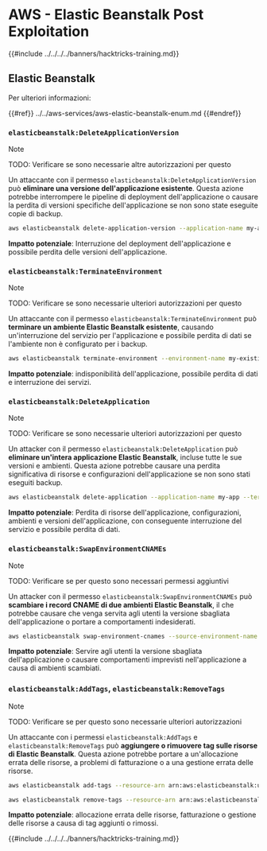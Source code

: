 # AWS - Elastic Beanstalk Post Exploitation

{{#include ../../../../banners/hacktricks-training.md}}

## Elastic Beanstalk

Per ulteriori informazioni:

{{#ref}}
../../aws-services/aws-elastic-beanstalk-enum.md
{{#endref}}

### `elasticbeanstalk:DeleteApplicationVersion`

> [!NOTE]
> TODO: Verificare se sono necessarie altre autorizzazioni per questo

Un attaccante con il permesso `elasticbeanstalk:DeleteApplicationVersion` può **eliminare una versione dell'applicazione esistente**. Questa azione potrebbe interrompere le pipeline di deployment dell'applicazione o causare la perdita di versioni specifiche dell'applicazione se non sono state eseguite copie di backup.
```bash
aws elasticbeanstalk delete-application-version --application-name my-app --version-label my-version
```
**Impatto potenziale**: Interruzione del deployment dell'applicazione e possibile perdita delle versioni dell'applicazione.

### `elasticbeanstalk:TerminateEnvironment`

> [!NOTE]
> TODO: Verificare se sono necessarie ulteriori autorizzazioni per questo

Un attaccante con il permesso `elasticbeanstalk:TerminateEnvironment` può **terminare un ambiente Elastic Beanstalk esistente**, causando un'interruzione del servizio per l'applicazione e possibile perdita di dati se l'ambiente non è configurato per i backup.
```bash
aws elasticbeanstalk terminate-environment --environment-name my-existing-env
```
**Impatto potenziale**: indisponibilità dell'applicazione, possibile perdita di dati e interruzione dei servizi.

### `elasticbeanstalk:DeleteApplication`

> [!NOTE]
> TODO: Verificare se sono necessarie ulteriori autorizzazioni per questo

Un attacker con il permesso `elasticbeanstalk:DeleteApplication` può **eliminare un'intera applicazione Elastic Beanstalk**, incluse tutte le sue versioni e ambienti. Questa azione potrebbe causare una perdita significativa di risorse e configurazioni dell'applicazione se non sono stati eseguiti backup.
```bash
aws elasticbeanstalk delete-application --application-name my-app --terminate-env-by-force
```
**Impatto potenziale**: Perdita di risorse dell'applicazione, configurazioni, ambienti e versioni dell'applicazione, con conseguente interruzione del servizio e possibile perdita di dati.

### `elasticbeanstalk:SwapEnvironmentCNAMEs`

> [!NOTE]
> TODO: Verificare se per questo sono necessari permessi aggiuntivi

Un attacker con il permesso `elasticbeanstalk:SwapEnvironmentCNAMEs` può **scambiare i record CNAME di due ambienti Elastic Beanstalk**, il che potrebbe causare che venga servita agli utenti la versione sbagliata dell'applicazione o portare a comportamenti indesiderati.
```bash
aws elasticbeanstalk swap-environment-cnames --source-environment-name my-env-1 --destination-environment-name my-env-2
```
**Impatto potenziale**: Servire agli utenti la versione sbagliata dell'applicazione o causare comportamenti imprevisti nell'applicazione a causa di ambienti scambiati.

### `elasticbeanstalk:AddTags`, `elasticbeanstalk:RemoveTags`

> [!NOTE]
> TODO: Verificare se per questo sono necessarie ulteriori autorizzazioni

Un attaccante con i permessi `elasticbeanstalk:AddTags` e `elasticbeanstalk:RemoveTags` può **aggiungere o rimuovere tag sulle risorse di Elastic Beanstalk**. Questa azione potrebbe portare a un'allocazione errata delle risorse, a problemi di fatturazione o a una gestione errata delle risorse.
```bash
aws elasticbeanstalk add-tags --resource-arn arn:aws:elasticbeanstalk:us-west-2:123456789012:environment/my-app/my-env --tags Key=MaliciousTag,Value=1

aws elasticbeanstalk remove-tags --resource-arn arn:aws:elasticbeanstalk:us-west-2:123456789012:environment/my-app/my-env --tag-keys MaliciousTag
```
**Impatto potenziale**: allocazione errata delle risorse, fatturazione o gestione delle risorse a causa di tag aggiunti o rimossi.

{{#include ../../../../banners/hacktricks-training.md}}
